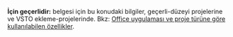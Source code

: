   **İçin geçerlidir:** belgesi için bu konudaki bilgiler, geçerli\-düzeyi projelerine ve VSTO ekleme\-projelerinde. Bkz: [Office uygulaması ve proje türüne göre kullanılabilen özellikler](../../vsto/features-available-by-office-application-and-project-type.md).

  